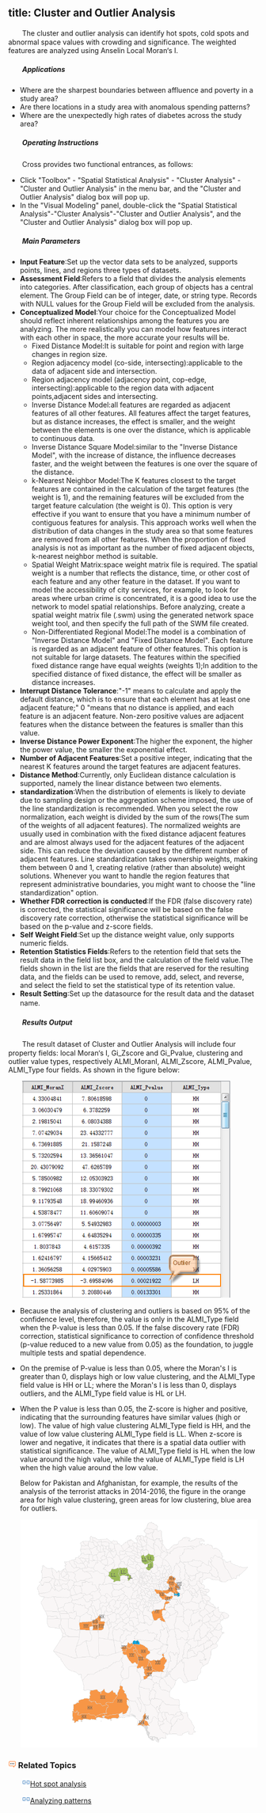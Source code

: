 title: Cluster and Outlier Analysis
---

　　The cluster and outlier analysis can identify hot spots, cold spots and abnormal space values with crowding and significance. The weighted features are analyzed using Anselin Local Moran‘s I.

##### 　　Applications

- Where are the sharpest boundaries between affluence and poverty in a study area? 
- Are there locations in a study area with anomalous spending patterns? 
- Where are the unexpectedly high rates of diabetes across the study area? 

##### 　　Operating Instructions

　　Cross provides two functional entrances, as follows:

- Click "Toolbox" - "Spatial Statistical Analysis" - "Cluster Analysis" - "Cluster and Outlier Analysis" in the menu bar, and the "Cluster and Outlier Analysis" dialog box will pop up.
- In the "Visual Modeling" panel, double-click the "Spatial Statistical Analysis"-"Cluster Analysis"-"Cluster and Outlier Analysis", and the "Cluster and Outlier Analysis" dialog box will pop up.

##### 　　Main Parameters
- **Input Feature**:Set up the vector data sets to be analyzed, supports points, lines, and regions three types of datasets. 
- **Assessment Field**:Refers to a field that divides the analysis elements into categories. After classification, each group of objects has a central element. The Group Field can be of integer, date, or string type. Records with NULL values for the Group Field will be excluded from the analysis.
- **Conceptualized Model**:Your choice for the Conceptualized Model should reflect inherent relationships among the features you are analyzing. The more realistically you can model how features interact with each other in space, the more accurate your results will be. 
  - Fixed Distance Model:It is suitable for point and region with large changes in region size.
  - Region adjacency model (co-side, intersecting):applicable to the data of adjacent side and intersection.
  - Region adjacency model (adjacency point, cop-edge, intersecting):applicable to the region data with adjacent points,adjacent sides and intersecting.
  - Inverse Distance Model:all features are regarded as adjacent features of all other features. All features affect the target features, but as distance increases, the effect is smaller, and the weight between the elements is one over the distance, which is applicable to continuous data.
  - Inverse Distance Square Model:similar to the "Inverse Distance Model", with the increase of distance, the influence decreases faster, and the weight between the features is one over the square of the distance.
  - k-Nearest Neighbor Model:The K features closest to the target features are contained in the calculation of the target features (the weight is 1), and the remaining features will be excluded from the target feature calculation (the weight is 0). This option is very effective if you want to ensure that you have a minimum number of contiguous features for analysis. This approach works well when the distribution of data changes in the study area so that some features are removed from all other features. When the proportion of fixed analysis is not as important as the number of fixed adjacent objects, k-nearest neighbor method is suitable.
  - Spatial Weight Matrix:space weight matrix file is required. The spatial weight is a number that reflects the distance, time, or other cost of each feature and any other feature in the dataset. If you want to model the accessibility of city services, for example, to look for areas where urban crime is concentrated, it is a good idea to use the network to model spatial relationships. Before analyzing, create a spatial weight matrix file (.swm) using the generated network space weight tool, and then specify the full path of the SWM file created.
  - Non-Differentiated Regional Model:The model is a combination of "Inverse Distance Model" and "Fixed Distance Model". Each feature is regarded as an adjacent feature of other features. This option is not suitable for large datasets. The features within the specified fixed distance range have equal weights (weights 1);In addition to the specified distance of fixed distance, the effect will be smaller as distance increases.
- **Interrupt Distance Tolerance**:"-1" means to calculate and apply the default distance, which is to ensure that each element has at least one adjacent feature;" 0 "means that no distance is applied, and each feature is an adjacent feature. Non-zero positive values are adjacent features when the distance between the features is smaller than this value.
- **Inverse Distance Power Exponent**:The higher the exponent, the higher the power value, the smaller the exponential effect.
- **Number of Adjacent Features**:Set a positive integer, indicating that the nearest K features around the target features are adjacent features.
- **Distance Method**:Currently, only Euclidean distance calculation is supported, namely the linear distance between two elements.
- **standardization**:When the distribution of elements is likely to deviate due to sampling design or the aggregation scheme imposed, the use of the line standardization is recommended. When you select the row normalization, each weight is divided by the sum of the rows(The sum of the weights of all adjacent features). The normalized weights are usually used in combination with the fixed distance adjacent features and are almost always used for the adjacent features of the adjacent side. This can reduce the deviation caused by the different number of adjacent features. Line standardization takes ownership weights, making them between 0 and 1, creating relative (rather than absolute) weight solutions.
Whenever you want to handle the region features that represent administrative boundaries, you might want to choose the "line standardization" option.
- **Whether FDR correction is conducted**:If the FDR (false discovery rate) is corrected, the statistical significance will be based on the false discovery rate correction, otherwise the statistical significance will be based on the p-value and z-score fields.
- **Self Weight Field**:Set up the distance weight value, only supports numeric fields.
- **Retention Statistics Fields**:Refers to the retention field that sets the result data in the field list box, and the calculation of the field value.The fields shown in the list are the fields that are reserved for the resulting data, and the fields can be used to remove, add, select, and reverse, and select the field to set the statistical type of its retention value.
- **Result Setting**:Set up the datasource for the result data and the dataset name.　　

##### 　　Results Output

　　The result dataset of Cluster and Outlier Analysis will include four property fields: local Moran‘s I, Gi_Zscore and Gi_Pvalue, clustering and outlier value types, respectively ALMI_MoranI, ALMI_Zscore, ALMI_Pvalue, ALMI_Type four fields. As shown in the figure below:

　　![](img/ClusterOutlierResult1.png)

- Because the analysis of clustering and outliers is based on 95% of the confidence level, therefore, the value is only in the ALMI_Type field when the P-value is less than 0.05. If the false discovery rate (FDR) correction, statistical significance to correction of confidence threshold (p-value reduced to a new value from 0.05) as the foundation, to juggle multiple tests and spatial dependence.

- On the premise of P-value is less than 0.05, where the Moran's I is greater than 0, displays high or low value clustering, and the ALMI_Type field value is HH or LL; where the Moran's I is less than 0, displays outliers, and the ALMI_Type field value is HL or LH.

- When the P value is less than 0.05, the Z-score is higher and positive, indicating that the surrounding features have similar values (high or low). The value of high value clustering ALMI_Type field is HH, and the value of low value clustering ALMI_Type field is LL. When z-score is lower and negative, it indicates that there is a spatial data outlier with statistical significance. The value of ALMI_Type field is HL when the low value around the high value,  while the value of ALMI_Type field is LH when the high value around the low value.

  Below for Pakistan and Afghanistan, for example, the results of the analysis of the terrorist attacks in 2014-2016, the figure in the orange area for high value clustering, green areas for low clustering, blue area for outliers.

  ![](img/ClusterOutlierResult.png)


### ![](../img/seealso.png) Related Topics

　　![](../img/smalltitle.png)[Hot spot analysis](HotSpotAnalyst.html)


　　![](../img/smalltitle.png)[Analyzing patterns](AnalyzingPatterns.html)


